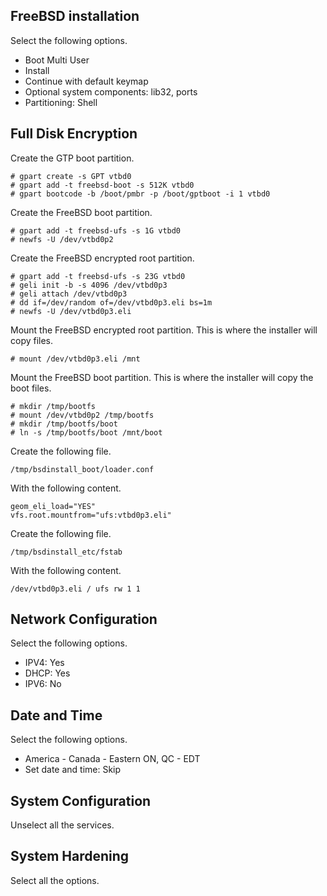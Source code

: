 FreeBSD installation
--------------------
Select the following options.

- Boot Multi User
- Install
- Continue with default keymap
- Optional system components: lib32, ports
- Partitioning: Shell

Full Disk Encryption
--------------------
Create the GTP boot partition.

    # gpart create -s GPT vtbd0
    # gpart add -t freebsd-boot -s 512K vtbd0
    # gpart bootcode -b /boot/pmbr -p /boot/gptboot -i 1 vtbd0

Create the FreeBSD boot partition.

    # gpart add -t freebsd-ufs -s 1G vtbd0
    # newfs -U /dev/vtbd0p2

Create the FreeBSD encrypted root partition.

    # gpart add -t freebsd-ufs -s 23G vtbd0
    # geli init -b -s 4096 /dev/vtbd0p3
    # geli attach /dev/vtbd0p3
    # dd if=/dev/random of=/dev/vtbd0p3.eli bs=1m
    # newfs -U /dev/vtbd0p3.eli

Mount the FreeBSD encrypted root partition.
This is where the installer will copy files.

    # mount /dev/vtbd0p3.eli /mnt

Mount the FreeBSD boot partition.
This is where the installer will copy the boot files.

    # mkdir /tmp/bootfs
    # mount /dev/vtbd0p2 /tmp/bootfs
    # mkdir /tmp/bootfs/boot
    # ln -s /tmp/bootfs/boot /mnt/boot

Create the following file.

    /tmp/bsdinstall_boot/loader.conf

With the following content.

    geom_eli_load="YES"
    vfs.root.mountfrom="ufs:vtbd0p3.eli"

Create the following file.

    /tmp/bsdinstall_etc/fstab

With the following content.

    /dev/vtbd0p3.eli / ufs rw 1 1

Network Configuration
---------------------
Select the following options.

- IPV4: Yes
- DHCP: Yes
- IPV6: No

Date and Time
-------------
Select the following options.

- America - Canada - Eastern ON, QC - EDT
- Set date and time: Skip

System Configuration
--------------------
Unselect all the services.

System Hardening
----------------
Select all the options.
